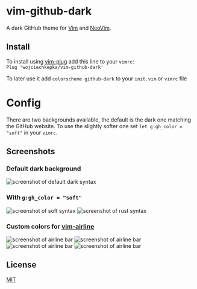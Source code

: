 # vim-github-dark

A dark GitHub theme for [Vim](https://www.vim.org/) and [NeoVim](https://neovim.io/).

## Install
To install using [vim-plug](https://github.com/junegunn/vim-plug) add this line to your `vimrc`:  
`Plug 'wojciechkepka/vim-github-dark'`

To later use it add `colorscheme github-dark` to your `init.vim` or `vimrc` file

# Config

There are two backgrounds available, the default is the dark one matching the GitHub website. To use the slightly softer one set `let g:gh_color = "soft"` in your `vimrc`.

## Screenshots
### Default dark background
![screenshot of default dark syntax](https://raw.githubusercontent.com/wojciechkepka/vim-github-dark/master/screen.png)
### With `g:gh_color = "soft"`
![screenshot of soft syntax](https://raw.githubusercontent.com/wojciechkepka/vim-github-dark/master/screen-soft.png)
![screenshot of rust syntax](https://raw.githubusercontent.com/wojciechkepka/vim-github-dark/master/screen1.png)
### Custom colors for [vim-airline](https://github.com/vim-airline/vim-airline)
![screenshot of airline bar](https://raw.githubusercontent.com/wojciechkepka/vim-github-dark/master/airline1.png)
![screenshot of airline bar](https://raw.githubusercontent.com/wojciechkepka/vim-github-dark/master/airline2.png)
![screenshot of airline bar](https://raw.githubusercontent.com/wojciechkepka/vim-github-dark/master/airline3.png)
![screenshot of airline bar](https://raw.githubusercontent.com/wojciechkepka/vim-github-dark/master/airline4.png)

## License
[MIT](https://raw.githubusercontent.com/wojciechkepka/pkger/master/LICENSE)
